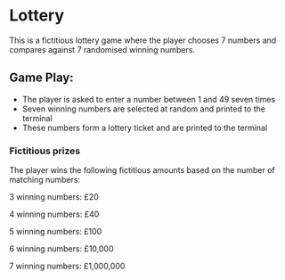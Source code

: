 # Lottery

This is a fictitious lottery game where the player chooses 7 numbers and compares against 7 randomised winning numbers.


## Game Play:

- The player is asked to enter a number between 1 and 49 seven times
- Seven winning numbers are selected at random and printed to the terminal
- These numbers form a lottery ticket and are printed to the terminal


### Fictitious prizes

The player wins the following fictitious amounts based on the number of matching numbers:

3 winning numbers: £20

4 winning numbers: £40

5 winning numbers: £100

6 winning numbers: £10,000

7 winning numbers: £1,000,000